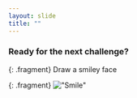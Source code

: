 ```yaml
---
layout: slide
title: ""
---
```


###  Ready for the next challenge?

{: .fragment}
Draw a smiley face

{: .fragment}
!["Smile"](/103-js/assets/images/smile.png)
